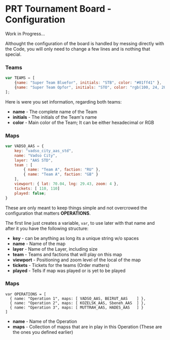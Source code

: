 # PRT Tournament Board - Configuration
Work in Progress...

Althought the configuration of the board is handled by messing directly with the Code, you will only need to change a few lines and is nothing that special.

### Teams
```Javascript
var TEAMS = [
    {name: "Super Team Bluefor", initials: "STB", color: "#01ff41" },
    {name: "Super Team Opfor", initials: "STO", color: "rgb(100, 24, 200)" }
];
```
Here is were you set information, regarding both teams:
* **name** - The complete name of the Team
* **initials** - The initials of the Team's name
* **color** - Main color of the Team; It can be either hexadecimal or RGB

### Maps

```Javascript
var VADSO_AAS = {
    key: "vadso_city_aas_std",
    name: "Vadso City",
    layer: "AAS STD",
    team : [
        { name: "Team A", faction: "RU" },
        { name: "Team A", faction: "GB" }
    ],
    viewport: { lat: 70.04, lng: 29.43, zoom: 4 },
    tickets: [ 110, 110]
    played: false;
}
```

These are only meant to keep things simple and not overcrowed the configuration that matters **OPERATIONS**.

The first line just creates a variable, ```var```, to use later with that name and after it you have the following structure:
* **key** - can be anything as long its a unique string w/o spaces
* **name** - Name of the map
* **layer** - Name of the Layer, including size
* **team** - Teams and factions that will  play on this map
* **viewport** - Positioning and zoom level of the local of the map
* **tickets** - Tickets for the teams (Order matters)
* **played** - Tells if map was played or is yet to be played

### Maps
```
var OPERATIONS = [
  { name: "Operation 1", maps: [ VADSO_AAS, BEIRUT_AAS    ] },
  { name: "Operation 2", maps: [ KOZELSK_AAS, Sbeneh_AAS  ] },
  { name: "Operation 3", maps: [ MUTTRAH_AAS, HADES_AAS   ] }
]
```
* **name** -  Name of the Operation
* **maps** - Collection of mapss that are in play in this Operation (These are the ones you defined earlier)


